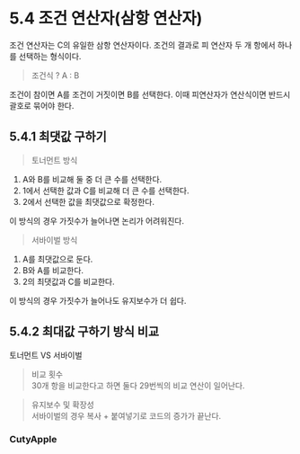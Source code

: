 # 5.4 조건 연산자(삼항 연산자)
조건 연산자는 C의 유일한 삼항 연산자이다. 조건의 결과로 피 연산자 두 개 항에서 하나를 선택하는 형식이다.
> 조건식 ? A : B    

조건이 참이면 A를 조건이 거짓이면 B를 선택한다. 이때 피연산자가 연산식이면 반드시 괄호로 묶어야 한다.

## 5.4.1 최댓값 구하기
> 토너먼트 방식    
1. A와 B를 비교해 둘 중 더 큰 수를 선택한다.
2. 1에서 선택한 값과 C를 비교해 더 큰 수를 선택한다.
3. 2에서 선택한 값을 최댓값으로 확정한다.

이 방식의 경우 가짓수가 늘어나면 논리가 어려워진다.

> 서바이벌 방식    
1. A를 최댓값으로 둔다.
2. B와 A를 비교한다.
3. 2의 최댓값과 C를 비교한다.

이 방식의 경우 가짓수가 늘어나도 유지보수가 더 쉽다.

## 5.4.2  최대값 구하기 방식 비교
토너먼트 VS 서바이벌
> 비교 횟수    
30개 항을 비교한다고 하면 둘다 29번씩의 비교 연산이 일어난다.

> 유지보수 및 확장성    
서바이벌의 경우 복사 + 붙여넣기로 코드의 증가가 끝난다.


### CutyApple